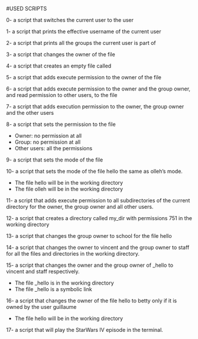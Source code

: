 #USED SCRIPTS 


0- a script that switches the current user to the user 

1- a script that prints the effective username of the current user

2- a script that prints all the groups the current user is part of

3- a script that changes the owner of the file

4- a script that creates an empty file called

5- a script that adds execute permission to the owner of the file

6- a script that adds execute permission to the owner and the group owner, and read permission to other users, to the file

7- a script that adds execution permission to the owner, the group owner and the other users

8- a script that sets the permission to the file 

* Owner: no permission at all
* Group: no permission at all
* Other users: all the permissions

9- a script that sets the mode of the file

10-  a script that sets the mode of the file hello the same as olleh’s mode.

* The file hello will be in the working directory
* The file olleh will be in the working directory

11- a script that adds execute permission to all subdirectories of the current directory for the owner, the group owner and all other users.

12- a script that creates a directory called my_dir with permissions 751 in the working directory

13- a script that changes the group owner to school for the file hello

14- a script that changes the owner to vincent and the group owner to staff for all the files and directories in the working directory.

15- a script that changes the owner and the group owner of _hello to vincent and staff respectively.

* The file _hello is in the working directory
* The file _hello is a symbolic link

16- a script that changes the owner of the file hello to betty only if it is owned by the user guillaume

* The file hello will be in the working directory

17- a script that will play the StarWars IV episode in the terminal.

